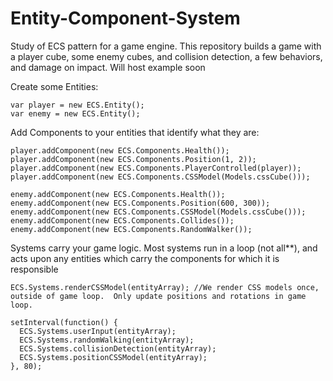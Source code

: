 Entity-Component-System
=======================

Study of ECS pattern for a game engine.  This repository builds a game with a player cube, some enemy cubes, and collision
detection, a few behaviors, and damage on impact.  Will host example soon

Create some Entities:

    var player = new ECS.Entity();
    var enemy = new ECS.Entity();

Add Components to your entities that identify what they are:

    player.addComponent(new ECS.Components.Health());
    player.addComponent(new ECS.Components.Position(1, 2));
    player.addComponent(new ECS.Components.PlayerControlled(player));
    player.addComponent(new ECS.Components.CSSModel(Models.cssCube()));
    
    enemy.addComponent(new ECS.Components.Health());
    enemy.addComponent(new ECS.Components.Position(600, 300));
    enemy.addComponent(new ECS.Components.CSSModel(Models.cssCube()));
    enemy.addComponent(new ECS.Components.Collides());
    enemy.addComponent(new ECS.Components.RandomWalker());

Systems carry your game logic.  Most systems run in a loop (not all**), and acts upon any entities which carry the components for which it is responsible

    ECS.Systems.renderCSSModel(entityArray); //We render CSS models once, outside of game loop.  Only update positions and rotations in game loop.

    setInterval(function() {
      ECS.Systems.userInput(entityArray);
      ECS.Systems.randomWalking(entityArray);
      ECS.Systems.collisionDetection(entityArray);
      ECS.Systems.positionCSSModel(entityArray);
    }, 80);
